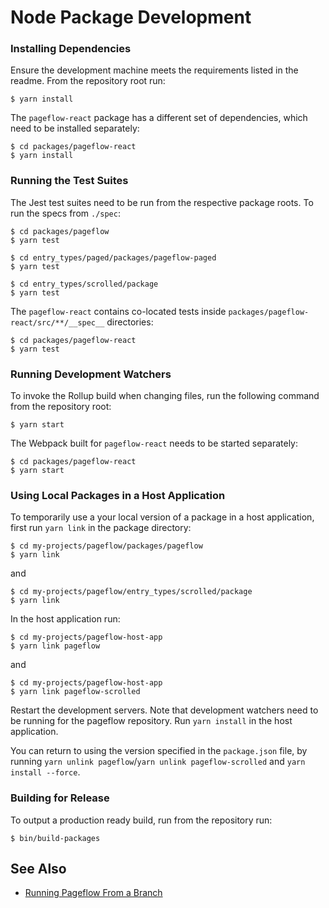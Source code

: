# Node Package Development

### Installing Dependencies

Ensure the development machine meets the requirements listed in the
readme. From the repository root run:

    $ yarn install

The `pageflow-react` package has a different set of dependencies, which
need to be installed separately:

    $ cd packages/pageflow-react
    $ yarn install

### Running the Test Suites

The Jest test suites need to be run from the respective package
roots. To run the specs from `./spec`:

    $ cd packages/pageflow
    $ yarn test

    $ cd entry_types/paged/packages/pageflow-paged
    $ yarn test

    $ cd entry_types/scrolled/package
    $ yarn test

The `pageflow-react` contains co-located tests inside
`packages/pageflow-react/src/**/__spec__` directories:

    $ cd packages/pageflow-react
    $ yarn test

### Running Development Watchers

To invoke the Rollup build when changing files, run the following
command from the repository root:

    $ yarn start

The Webpack built for `pageflow-react` needs to be started separately:

    $ cd packages/pageflow-react
    $ yarn start

### Using Local Packages in a Host Application

To temporarily use a your local version of a package in a host
application, first run `yarn link` in the package directory:

    $ cd my-projects/pageflow/packages/pageflow
    $ yarn link

and

    $ cd my-projects/pageflow/entry_types/scrolled/package
    $ yarn link

In the host application run:

    $ cd my-projects/pageflow-host-app
    $ yarn link pageflow

and

    $ cd my-projects/pageflow-host-app
    $ yarn link pageflow-scrolled

Restart the development servers. Note that development watchers need
to be running for the pageflow repository. Run `yarn install` in the
host application.

You can return to using the version specified in the `package.json`
file, by running `yarn unlink pageflow`/`yarn unlink
pageflow-scrolled` and `yarn install --force`.

### Building for Release

To output a production ready build, run from the repository run:

    $ bin/build-packages

## See Also

* [Running Pageflow From a Branch](running_pageflow_from_a_branch.md)
